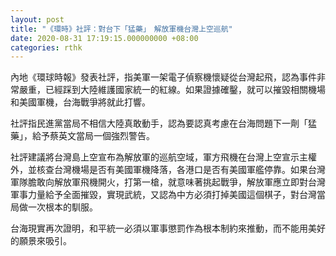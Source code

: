 ```yaml
---
layout: post
title: "《環時》社評：對台下「猛藥」　解放軍機台灣上空巡航"
date: 2020-08-31 17:19:15.000000000 +08:00
categories: rthk
---
```


內地《環球時報》發表社評，指美軍一架電子偵察機懷疑從台灣起飛，認為事件非常嚴重，已經踩到大陸維護國家統一的紅線。如果證據確鑿，就可以摧毀相關機場和美國軍機，台海戰爭將就此打響。

社評指民進黨當局不相信大陸真敢動手，認為要認真考慮在台海問題下一劑「猛藥」，給予蔡英文當局一個強烈警告。

社評建議將台灣島上空宣布為解放軍的巡航空域，軍方飛機在台灣上空宣示主權外，並核查台灣機場是否有美國軍機降落，各港口是否有美國軍艦停靠。如果台灣軍隊膽敢向解放軍飛機開火，打第一槍，就意味著挑起戰爭，解放軍應立即對台灣軍事力量給予全面摧毀，實現武統，又認為中方必須打掉美國這個棋子，對台灣當局做一次根本的馴服。

台海現實再次證明，和平統一必須以軍事懲罰作為根本制約來推動，而不能用美好的願景來吸引。
